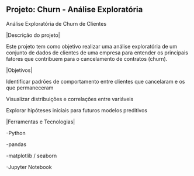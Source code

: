 ## Projeto: Churn - Análise Exploratória

Análise Exploratória de Churn de Clientes

|Descrição do projeto|

Este projeto tem como objetivo realizar uma análise exploratória de um conjunto de dados de clientes de uma empresa para entender os principais fatores que contribuem para o cancelamento de contratos (churn).



|Objetivos|

Identificar padrões de comportamento entre clientes que cancelaram e os que permaneceram

Visualizar distribuições e correlações entre variáveis

Explorar hipóteses iniciais para futuros modelos preditivos


|Ferramentas e Tecnologias|

-Python

-pandas

-matplotlib / seaborn

-Jupyter Notebook

